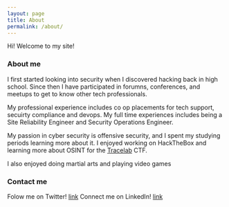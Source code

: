 ```yaml
---
layout: page
title: About
permalink: /about/
---
```


Hi! Welcome to my site!

### About me

I first started looking into security when I discovered hacking back in high school. Since then I have participated in forumns, conferences, and meetups to get to know other tech professionals. 

My professional experience includes co op placements for tech support, secuirty compliance and devops. My full time experiences includes being a Site Reliability Engineer and Security Operations Engineer. 

My passion in cyber security is offensive security, and I spent my studying periods learning more about it. I enjoyed working on HackTheBox and learning more about OSINT for the [Tracelab](https://www.tracelabs.org/) CTF.  

I also enjoyed doing martial arts and playing video games

### Contact me

Folow me on Twitter! [link](https://twitter.com/ASN_Sinanju_06S)
Connect me on LinkedIn! [link](https://www.linkedin.com/in/emily-liu-74a0b6140/)
